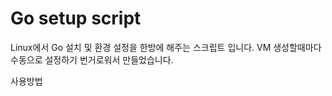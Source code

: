 # Go setup script

Linux에서 Go 설치 및 환경 설정을 한방에 해주는 스크립트 입니다. VM 생성할때마다 수동으로 설정하기 번거로워서 만들었습니다.

사용방법
```

```
